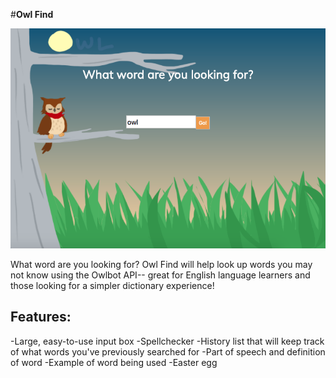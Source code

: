 #__Owl Find__

![img](/public/OwlFindSS.png)

What word are you looking for? Owl Find will help look up words you may not know using the Owlbot API-- great for English language learners and those looking for a simpler dictionary experience!

## Features:
-Large, easy-to-use input box
-Spellchecker
-History list that will keep track of what words you've previously searched for
-Part of speech and definition of word
-Example of word being used
-Easter egg